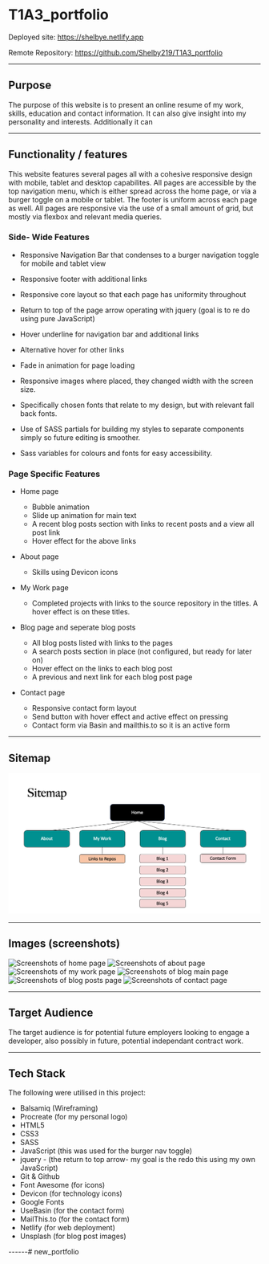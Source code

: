 # T1A3_portfolio

Deployed site: https://shelbye.netlify.app

Remote Repository: https://github.com/Shelby219/T1A3_portfolio

------

## Purpose

The purpose of this website is to present an online resume of my work, skills, education and contact information. It can also give insight into my personality and interests. Additionally it can 

------

## Functionality / features

This website features several pages all with a cohesive responsive design with mobile, tablet and desktop capabilites. All pages are accessible by the top navigation menu, which is either spread across the home page, or via a burger toggle on a mobile or tablet. The footer is uniform across each page as well. All pages are responsive via the use of a small amount of grid, but mostly via flexbox and relevant media queries.

### Side- Wide Features

- Responsive Navigation Bar that condenses to a burger navigation toggle for mobile and tablet view

- Responsive footer with additional links

- Responsive core layout so that each page has uniformity throughout

- Return to top of the page arrow operating with jquery (goal is to re do using pure JavaScript)

- Hover underline for navigation bar and additional links

- Alternative hover for other links

- Fade in animation for page loading

- Responsive images where placed, they changed width with the screen size.

- Specifically chosen fonts that relate to my design, but with relevant fall back fonts.

- Use of SASS partials for building my styles to separate components simply so future editing is smoother.

- Sass variables for colours and fonts for easy accessibility.

### Page Specific Features

- Home page

    - Bubble animation 
    - Slide up animation for main text
    - A recent blog posts section with links to recent posts and a view all post link
    - Hover effect for the above links

- About page

    - Skills using Devicon icons

- My Work page

    - Completed projects with links to the source repository in the titles. A hover effect is on these titles.

- Blog page and seperate blog posts

    - All blog posts listed with links to the pages
    - A search posts section in place (not configured, but ready for later on)
    - Hover effect on the links to each blog post
    - A previous and next link for each blog post page


- Contact page

    - Responsive contact form layout 
    - Send button with hover effect and active effect on pressing
    - Contact form via Basin and mailthis.to so it is an active form

------
## Sitemap

![Site-map](./docs/sitemap.png)

------

## Images (screenshots)

![Screenshots of home page](./docs/Screen-shots-readme/Screen-shot-1.png)
![Screenshots of about page](./docs/Screen-shots-readme/Screen-shot-2.png)
![Screenshots of my work page](./docs/Screen-shots-readme/Screen-shot-3.png)
![Screenshots of blog main page](./docs/Screen-shots-readme/Screen-shot-4.png)
![Screenshots of blog posts page](./docs/Screen-shots-readme/Screen-shot-5.png)
![Screenshots of contact page](./docs/Screen-shots-readme/Screen-shot-6.png)

------

## Target Audience

The target audience is for potential future employers looking to engage a developer, also possibly in future, potential independant contract work.

------

## Tech Stack

The following were utilised in this project:
- Balsamiq (Wireframing)
- Procreate (for my personal logo)
- HTML5
- CSS3
- SASS
- JavaScript (this was used for the burger nav toggle)
- jquery - (the return to top arrow- my goal is the redo this using my own JavaScript)
- Git & Github
- Font Awesome (for icons)
- Devicon (for technology icons)
- Google Fonts
- UseBasin (for the contact form)
- MailThis.to (for the contact form)
- Netlify (for web deployment)
- Unsplash (for blog post images)

------# new_portfolio
